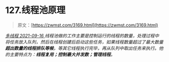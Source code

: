 <!--yml
category: 未分类
date: 0001-01-01 00:00:00
--->

# 127.线程池原理

> 原文：[https://zwmst.com/3169.html](https://zwmst.com/3169.html)

   [ *多线程* ](https://zwmst.com/%e5%a4%9a%e7%ba%bf%e7%a8%8b)*[ <time datetime="2021-09-16T23:56:35+08:00"> 2021-09-16 </time> ](https://zwmst.com/3169.html)  线程池做的工作主要是控制运行的线程的数量，处理过程中将任务放入队列，然后在线程创建后启动这些任务，如果线程数量超过了最大数量**超出数量的线程排队等候**，等其它线程执行完毕，再从队列中取出任务来执行。他的主要特点为：**线程复用；控制最大并发数；管理线程**。*